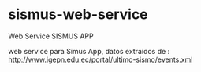 # sismus-web-service
Web Service SISMUS APP

web service para Simus App, datos extraidos de : http://www.igepn.edu.ec/portal/ultimo-sismo/events.xml
